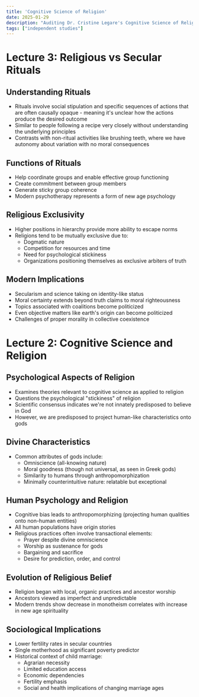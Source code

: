 ```yaml
---
title: 'Cognitive Science of Religion'
date: 2025-01-29
description: "Auditing Dr. Cristine Legare's Cognitive Science of Religion course at UT Austin"
tags: ["independent studies"]
---
```


# Lecture 3: Religious vs Secular Rituals

## Understanding Rituals 
- Rituals involve social stipulation and specific sequences of actions that are often causally opaque - meaning it's unclear how the actions produce the desired outcome
- Similar to people following a recipe very closely without understanding the underlying principles
- Contrasts with non-ritual activities like brushing teeth, where we have autonomy about variation with no moral consequences

## Functions of Rituals
- Help coordinate groups and enable effective group functioning
- Create commitment between group members
- Generate sticky group coherence
- Modern psychotherapy represents a form of new age psychology

## Religious Exclusivity
- Higher positions in hierarchy provide more ability to escape norms
- Religions tend to be mutually exclusive due to:
  - Dogmatic nature
  - Competition for resources and time
  - Need for psychological stickiness
  - Organizations positioning themselves as exclusive arbiters of truth

## Modern Implications
- Secularism and science taking on identity-like status
- Moral certainty extends beyond truth claims to moral righteousness
- Topics associated with coalitions become politicized
- Even objective matters like earth's origin can become politicized
- Challenges of proper morality in collective coexistence

# Lecture 2: Cognitive Science and Religion

## Psychological Aspects of Religion
- Examines theories relevant to cognitive science as applied to religion
- Questions the psychological "stickiness" of religion
- Scientific consensus indicates we're not innately predisposed to believe in God
- However, we are predisposed to project human-like characteristics onto gods

## Divine Characteristics
- Common attributes of gods include:
  - Omniscience (all-knowing nature)
  - Moral goodness (though not universal, as seen in Greek gods)
  - Similarity to humans through anthropomorphization
  - Minimally counterintuitive nature: relatable but exceptional

## Human Psychology and Religion
- Cognitive bias leads to anthropomorphizing (projecting human qualities onto non-human entities)
- All human populations have origin stories
- Religious practices often involve transactional elements:
  - Prayer despite divine omniscience
  - Worship as sustenance for gods
  - Bargaining and sacrifice
  - Desire for prediction, order, and control

## Evolution of Religious Belief
- Religion began with local, organic practices and ancestor worship
- Ancestors viewed as imperfect and unpredictable
- Modern trends show decrease in monotheism correlates with increase in new age spirituality

## Sociological Implications
- Lower fertility rates in secular countries
- Single motherhood as significant poverty predictor
- Historical context of child marriage:
  - Agrarian necessity
  - Limited education access
  - Economic dependencies
  - Fertility emphasis
  - Social and health implications of changing marriage ages